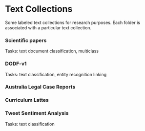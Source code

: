 # Text Collections

Some labeled text collections for research purposes. Each folder is associated with a particular text collection.

### Scientific papers

Tasks: text document classification, multiclass

### DODF-v1

Tasks: text classification, entity recognition linking

### Australia Legal Case Reports


### Curriculum Lattes


### Tweet Sentiment Analysis

Tasks: text classification

